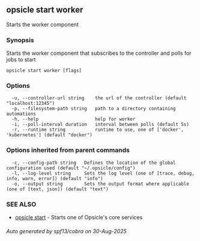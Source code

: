 ## opsicle start worker

Starts the worker component

### Synopsis

Starts the worker component that subscribes to the controller and polls for jobs to start

```
opsicle start worker [flags]
```

### Options

```
  -u, --controller-url string    the url of the controller (default "localhost:12345")
  -p, --filesystem-path string   path to a directory containing automations
  -h, --help                     help for worker
  -i, --poll-interval duration   interval between polls (default 5s)
  -r, --runtime string           runtime to use, one of ['docker', 'kubernetes'] (default "docker")
```

### Options inherited from parent commands

```
  -c, --config-path string   Defines the location of the global configuration used (default "~/.opsicle/config")
  -l, --log-level string     Sets the log level (one of [trace, debug, info, warn, error]) (default "info")
  -o, --output string        Sets the output format where applicable (one of [text, json]) (default "text")
```

### SEE ALSO

* [opsicle start](cli/opsicle_start.md)	 - Starts one of Opsicle's core services

###### Auto generated by spf13/cobra on 30-Aug-2025
